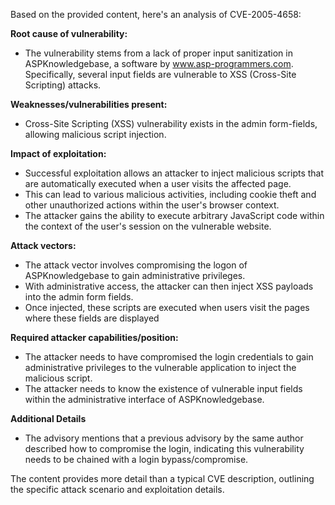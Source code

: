 Based on the provided content, here's an analysis of CVE-2005-4658:

**Root cause of vulnerability:**
- The vulnerability stems from a lack of proper input sanitization in ASPKnowledgebase, a software by www.asp-programmers.com. Specifically, several input fields are vulnerable to XSS (Cross-Site Scripting) attacks.

**Weaknesses/vulnerabilities present:**
- Cross-Site Scripting (XSS) vulnerability exists in the admin form-fields, allowing malicious script injection.

**Impact of exploitation:**
- Successful exploitation allows an attacker to inject malicious scripts that are automatically executed when a user visits the affected page.
- This can lead to various malicious activities, including cookie theft and other unauthorized actions within the user's browser context.
- The attacker gains the ability to execute arbitrary JavaScript code within the context of the user's session on the vulnerable website.

**Attack vectors:**
- The attack vector involves compromising the logon of ASPKnowledgebase to gain administrative privileges.
- With administrative access, the attacker can then inject XSS payloads into the admin form fields.
- Once injected, these scripts are executed when users visit the pages where these fields are displayed

**Required attacker capabilities/position:**
- The attacker needs to have compromised the login credentials to gain administrative privileges to the vulnerable application to inject the malicious script.
- The attacker needs to know the existence of vulnerable input fields within the administrative interface of ASPKnowledgebase.

**Additional Details**

- The advisory mentions that a previous advisory by the same author described how to compromise the login, indicating this vulnerability needs to be chained with a login bypass/compromise.

The content provides more detail than a typical CVE description, outlining the specific attack scenario and exploitation details.